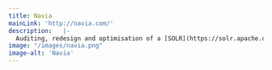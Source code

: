 ```yaml
---
title: Navia
mainLink: 'http://navia.com/'
description:   |-
  Auditing, redesign and optimisation of a [SOLR](https://solr.apache.org/){:target="_blank"} setup for a real estate search system using geo-location.
image: "/images/navia.png"
image-alt: 'Navia'
---
```


